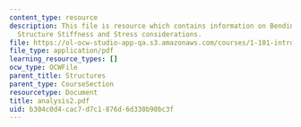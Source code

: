 ```yaml
---
content_type: resource
description: This file is resource which contains information on Bending, Torsion,
  Structure Stiffness and Stress considerations.
file: https://ol-ocw-studio-app-qa.s3.amazonaws.com/courses/1-101-introduction-to-civil-and-environmental-engineering-design-i-fall-2006/b304c0d4cac7d7c1876d6d330b90bc3f_analysis2.pdf
file_type: application/pdf
learning_resource_types: []
ocw_type: OCWFile
parent_title: Structures
parent_type: CourseSection
resourcetype: Document
title: analysis2.pdf
uid: b304c0d4-cac7-d7c1-876d-6d330b90bc3f
---
```


